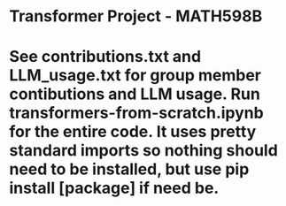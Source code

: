 # Transformer Project - MATH598B
# See contributions.txt and LLM_usage.txt for group member contibutions and LLM usage. Run transformers-from-scratch.ipynb for the entire code. It uses pretty standard imports so nothing should need to be installed, but use pip install [package] if need be.
